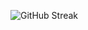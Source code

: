 ![GitHub Streak](http://github-readme-streak-stats.herokuapp.com?user=miroiu&theme=dark&background=000000)
